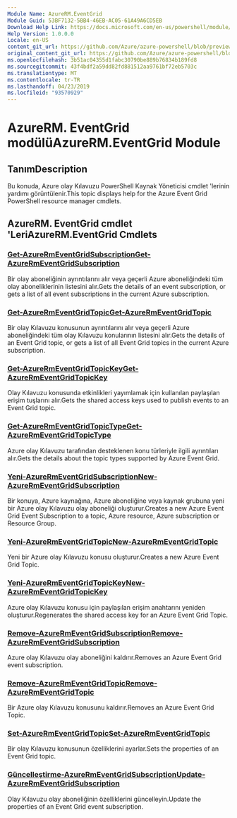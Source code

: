 ```yaml
---
Module Name: AzureRM.EventGrid
Module Guid: 53BF7132-5BB4-46EB-AC05-61A49A6CD5EB
Download Help Link: https://docs.microsoft.com/en-us/powershell/module/azurerm.eventgrid
Help Version: 1.0.0.0
Locale: en-US
content_git_url: https://github.com/Azure/azure-powershell/blob/preview/src/ResourceManager/EventGrid/Commands.EventGrid/help/AzureRM.EventGrid.md
original_content_git_url: https://github.com/Azure/azure-powershell/blob/preview/src/ResourceManager/EventGrid/Commands.EventGrid/help/AzureRM.EventGrid.md
ms.openlocfilehash: 3b51ac04355d1fabc30790be889b76834b189fd8
ms.sourcegitcommit: 43f4bdf2a59dd82fd881512aa9761bf72eb5703c
ms.translationtype: MT
ms.contentlocale: tr-TR
ms.lasthandoff: 04/23/2019
ms.locfileid: "93570929"
---
```

# <span data-ttu-id="27218-101">AzureRM. EventGrid modülü</span><span class="sxs-lookup"><span data-stu-id="27218-101">AzureRM.EventGrid Module</span></span>
## <span data-ttu-id="27218-102">Tanım</span><span class="sxs-lookup"><span data-stu-id="27218-102">Description</span></span>
<span data-ttu-id="27218-103">Bu konuda, Azure olay Kılavuzu PowerShell Kaynak Yöneticisi cmdlet 'lerinin yardımı görüntülenir.</span><span class="sxs-lookup"><span data-stu-id="27218-103">This topic displays help for the Azure Event Grid PowerShell resource manager cmdlets.</span></span>

## <span data-ttu-id="27218-104">AzureRM. EventGrid cmdlet 'Leri</span><span class="sxs-lookup"><span data-stu-id="27218-104">AzureRM.EventGrid Cmdlets</span></span>
### [<span data-ttu-id="27218-105">Get-AzureRmEventGridSubscription</span><span class="sxs-lookup"><span data-stu-id="27218-105">Get-AzureRmEventGridSubscription</span></span>](Get-AzureRmEventGridSubscription.md)
<span data-ttu-id="27218-106">Bir olay aboneliğinin ayrıntılarını alır veya geçerli Azure aboneliğindeki tüm olay aboneliklerinin listesini alır.</span><span class="sxs-lookup"><span data-stu-id="27218-106">Gets the details of an event subscription, or gets a list of all event subscriptions in the current Azure subscription.</span></span>

### [<span data-ttu-id="27218-107">Get-AzureRmEventGridTopic</span><span class="sxs-lookup"><span data-stu-id="27218-107">Get-AzureRmEventGridTopic</span></span>](Get-AzureRmEventGridTopic.md)
<span data-ttu-id="27218-108">Bir olay Kılavuzu konusunun ayrıntılarını alır veya geçerli Azure aboneliğindeki tüm olay Kılavuzu konularının listesini alır.</span><span class="sxs-lookup"><span data-stu-id="27218-108">Gets the details of an Event Grid topic, or gets a list of all Event Grid topics in the current Azure subscription.</span></span>

### [<span data-ttu-id="27218-109">Get-AzureRmEventGridTopicKey</span><span class="sxs-lookup"><span data-stu-id="27218-109">Get-AzureRmEventGridTopicKey</span></span>](Get-AzureRmEventGridTopicKey.md)
<span data-ttu-id="27218-110">Olay Kılavuzu konusunda etkinlikleri yayımlamak için kullanılan paylaşılan erişim tuşlarını alır.</span><span class="sxs-lookup"><span data-stu-id="27218-110">Gets the shared access keys used to publish events to an Event Grid topic.</span></span>

### [<span data-ttu-id="27218-111">Get-AzureRmEventGridTopicType</span><span class="sxs-lookup"><span data-stu-id="27218-111">Get-AzureRmEventGridTopicType</span></span>](Get-AzureRmEventGridTopicType.md)
<span data-ttu-id="27218-112">Azure olay Kılavuzu tarafından desteklenen konu türleriyle ilgili ayrıntıları alır.</span><span class="sxs-lookup"><span data-stu-id="27218-112">Gets the details about the topic types supported by Azure Event Grid.</span></span>

### [<span data-ttu-id="27218-113">Yeni-AzureRmEventGridSubscription</span><span class="sxs-lookup"><span data-stu-id="27218-113">New-AzureRmEventGridSubscription</span></span>](New-AzureRmEventGridSubscription.md)
<span data-ttu-id="27218-114">Bir konuya, Azure kaynağına, Azure aboneliğine veya kaynak grubuna yeni bir Azure olay Kılavuzu olay aboneliği oluşturur.</span><span class="sxs-lookup"><span data-stu-id="27218-114">Creates a new Azure Event Grid Event Subscription to a topic, Azure resource, Azure subscription or Resource Group.</span></span>

### [<span data-ttu-id="27218-115">Yeni-AzureRmEventGridTopic</span><span class="sxs-lookup"><span data-stu-id="27218-115">New-AzureRmEventGridTopic</span></span>](New-AzureRmEventGridTopic.md)
<span data-ttu-id="27218-116">Yeni bir Azure olay Kılavuzu konusu oluşturur.</span><span class="sxs-lookup"><span data-stu-id="27218-116">Creates a new Azure Event Grid Topic.</span></span>

### [<span data-ttu-id="27218-117">Yeni-AzureRmEventGridTopicKey</span><span class="sxs-lookup"><span data-stu-id="27218-117">New-AzureRmEventGridTopicKey</span></span>](New-AzureRmEventGridTopicKey.md)
<span data-ttu-id="27218-118">Azure olay Kılavuzu konusu için paylaşılan erişim anahtarını yeniden oluşturur.</span><span class="sxs-lookup"><span data-stu-id="27218-118">Regenerates the shared access key for an Azure Event Grid Topic.</span></span>

### [<span data-ttu-id="27218-119">Remove-AzureRmEventGridSubscription</span><span class="sxs-lookup"><span data-stu-id="27218-119">Remove-AzureRmEventGridSubscription</span></span>](Remove-AzureRmEventGridSubscription.md)
<span data-ttu-id="27218-120">Azure olay Kılavuzu olay aboneliğini kaldırır.</span><span class="sxs-lookup"><span data-stu-id="27218-120">Removes an Azure Event Grid event subscription.</span></span>

### [<span data-ttu-id="27218-121">Remove-AzureRmEventGridTopic</span><span class="sxs-lookup"><span data-stu-id="27218-121">Remove-AzureRmEventGridTopic</span></span>](Remove-AzureRmEventGridTopic.md)
<span data-ttu-id="27218-122">Bir Azure olay Kılavuzu konusunu kaldırır.</span><span class="sxs-lookup"><span data-stu-id="27218-122">Removes an Azure Event Grid Topic.</span></span>

### [<span data-ttu-id="27218-123">Set-AzureRmEventGridTopic</span><span class="sxs-lookup"><span data-stu-id="27218-123">Set-AzureRmEventGridTopic</span></span>](Set-AzureRmEventGridTopic.md)
<span data-ttu-id="27218-124">Bir olay Kılavuzu konusunun özelliklerini ayarlar.</span><span class="sxs-lookup"><span data-stu-id="27218-124">Sets the properties of an Event Grid topic.</span></span>

### [<span data-ttu-id="27218-125">Güncelleştirme-AzureRmEventGridSubscription</span><span class="sxs-lookup"><span data-stu-id="27218-125">Update-AzureRmEventGridSubscription</span></span>](Update-AzureRmEventGridSubscription.md)
<span data-ttu-id="27218-126">Olay Kılavuzu olay aboneliğinin özelliklerini güncelleyin.</span><span class="sxs-lookup"><span data-stu-id="27218-126">Update the properties of an Event Grid event subscription.</span></span>

